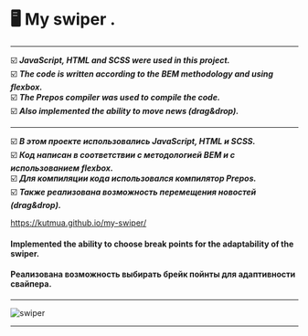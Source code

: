 # 🖥 My swiper .
---  
 
☑️ ___JavaScript, HTML and SCSS were used in this project.___  
☑️ ___The code is written according to the BEM methodology and using flexbox.___  
☑️ ___The Prepos compiler was used to compile the code.___  
☑️ ___Also implemented the ability to move news (drag&drop).___  

---

☑️ ___В этом проекте использовались JavaScript, HTML и SCSS.___  
☑️ ___Код написан в соответствии с методологией BEM и с использованием flexbox.___  
☑️ ___Для компиляции кода использовался компилятор Prepos.___  
☑️ ___Также реализована возможность перемещения новостей (drag&drop).___  

https://kutmua.github.io/my-swiper/
#### Implemented the ability to choose break points for the adaptability of the swiper.  
#### Реализована возможность выбирать брейк пойнты для адаптивности свайпера.

---

![swiper](https://user-images.githubusercontent.com/101246310/178097934-f048a37d-7a85-4f57-aa28-e8b0498c99a5.gif)  

--- 
